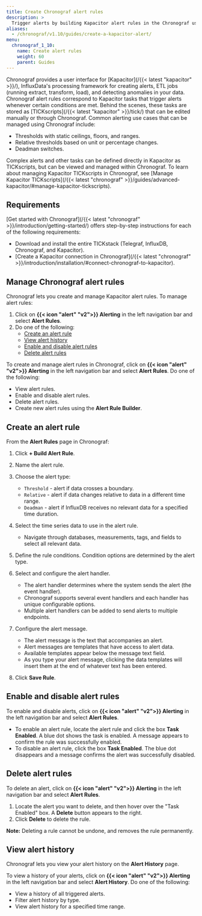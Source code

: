 ```yaml
---
title: Create Chronograf alert rules
description: >
  Trigger alerts by building Kapacitor alert rules in the Chronograf user interface (UI).
aliases:
  - /chronograf/v1.10/guides/create-a-kapacitor-alert/
menu:
  chronograf_1_10:
    name: Create alert rules
    weight: 60
    parent: Guides
---
```



Chronograf provides a user interface for [Kapacitor](/{{< latest "kapacitor" >}}/), InfluxData's processing framework for creating alerts, ETL jobs (running extract, transform, load), and detecting anomalies in your data.
Chronograf alert rules correspond to Kapacitor tasks that trigger alerts whenever certain conditions are met.
Behind the scenes, these tasks are stored as [TICKscripts](/{{< latest "kapacitor" >}}/tick/) that can be edited manually or through Chronograf.
Common alerting use cases that can be managed using Chronograf include:

* Thresholds with static ceilings, floors, and ranges.
* Relative thresholds based on unit or percentage changes.
* Deadman switches.

Complex alerts and other tasks can be defined directly in Kapacitor as TICKscripts, but can be viewed and managed within Chronograf.
To learn about managing Kapacitor TICKscripts in Chronograf, see [Manage Kapacitor TICKscripts](/{{< latest "chronograf" >}}/guides/advanced-kapacitor/#manage-kapacitor-tickscripts).

## Requirements

[Get started with Chronograf](/{{< latest "chronograf" >}}/introduction/getting-started/) offers step-by-step instructions for each of the following requirements:

* Download and install the entire TICKstack (Telegraf, InfluxDB, Chronograf, and Kapacitor).
* [Create a Kapacitor connection in Chronograf](/{{< latest "chronograf" >}}/introduction/installation/#connect-chronograf-to-kapacitor).

## Manage Chronograf alert rules

Chronograf lets you create and manage Kapacitor alert rules. To manage alert rules:

1. Click on  **{{< icon "alert" "v2">}} Alerting** in the left navigation bar and select **Alert Rules**.
2. Do one of the following:
    - [Create an alert rule](#create-an-alert-rule)
    - [View alert history](#view-alert-history)
    - [Enable and disable alert rules](#enable-and-disable-alert-rules)
    - [Delete alert rules](#delete-alert-rules)

To create and manage alert rules in Chronograf, click on
**{{< icon "alert" "v2">}} Alerting** in the left navigation bar and select **Alert Rules**.
Do one of the following:

  - View alert rules.
  - Enable and disable alert rules.
  - Delete alert rules.
  - Create new alert rules using the **Alert Rule Builder**.

## Create an alert rule

From the **Alert Rules** page in Chronograf:

1. Click **+ Build Alert Rule**. 

1. Name the alert rule.

2. Choose the alert type:
    -  `Threshold` - alert if data crosses a boundary.
    -  `Relative` - alert if data changes relative to data in a different time range.
    -  `Deadman` - alert if InfluxDB receives no relevant data for a specified time duration.

3. Select the time series data to use in the alert rule.
    - Navigate through databases, measurements, tags, and fields to select all relevant data.

4. Define the rule conditions. Condition options are determined by the alert type.

5. Select and configure the alert handler.
    - The alert handler determines where the system sends the alert (the event handler).
    - Chronograf supports several event handlers and each handler has unique configurable options.
    - Multiple alert handlers can be added to send alerts to multiple endpoints.

6. Configure the alert message.
    - The alert message is the text that accompanies an alert.
    - Alert messages are templates that have access to alert data.
    - Available templates appear below the message text field.
    - As you type your alert message, clicking the data templates will insert them at the end of whatever text has been entered.

7. Click **Save Rule**.

## Enable and disable alert rules

To enable and disable alerts, click on **{{< icon "alert" "v2">}} Alerting** in the left navigation bar and select **Alert Rules**.

  - To enable an alert rule, locate the alert rule and click the box **Task Enabled**. A blue dot shows the task is enabled. A message appears to confirm the rule was successfully enabled. 
  - To disable an alert rule, click the box **Task Enabled**. The blue dot disappears and a message confirms the alert was successfully disabled. 

## Delete alert rules

To delete an alert, click on **{{< icon "alert" "v2">}} Alerting** in the left navigation bar and select **Alert Rules**.

1. Locate the alert you want to delete, and then hover over the "Task Enabled" box. A **Delete** button appears to the right.  
3. Click **Delete** to delete the rule. 

**Note:** Deleting a rule cannot be undone, and removes the rule permanently. 

## View alert history

Chronograf lets you view your alert history on the **Alert History** page.

To view a history of your alerts, click on
**{{< icon "alert" "v2">}} Alerting** in the left navigation bar and select **Alert History**. 
Do one of the following:

  - View a history of all triggered alerts.
  - Filter alert history by type.  
  - View alert history for a specified time range.  
